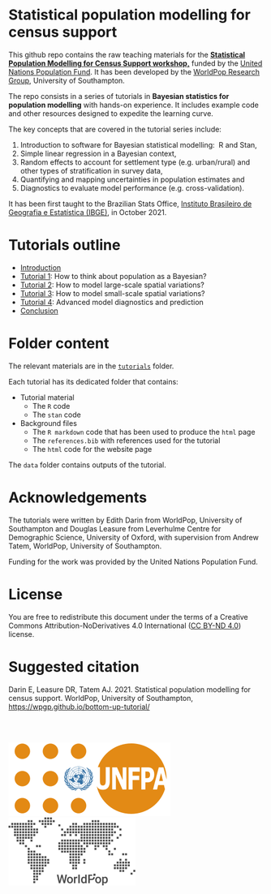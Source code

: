 # Statistical population modelling for census support

This github repo contains the raw teaching materials for the [**Statistical Population Modelling for Census Support workshop,**](https://wpgp.github.io/bottom-up-tutorial/) funded by the [United Nations Population Fund](<https://www.unfpa.org/>). It has been developed by the [WorldPop Research Group](<https://www.worldpop.org/>), University of Southampton.

The repo consists in a series of tutorials in **Bayesian statistics for population modelling** with hands-on experience. It includes example code and other resources designed to expedite the learning curve.

The key concepts that are covered in the tutorial series include:
1.  Introduction to software for Bayesian statistical modelling:  R and Stan,
2.  Simple linear regression in a Bayesian context,
3.  Random effects to account for settlement type (e.g. urban/rural) and other types of stratification in survey data,
4.  Quantifying and mapping uncertainties in population estimates and
5.  Diagnostics to evaluate model performance (e.g. cross-validation).

It has been first taught to the Brazilian Stats Office, [Instituto Brasileiro de Geografia e Estatística (IBGE)](https://www.ibge.gov.br/en/home-eng.html), in October 2021.

# Tutorials outline

-   [Introduction](https://github.com/wpgp/bottom-up-tutorial/tree/main/tutorials/)
-   [Tutorial 1](https://github.com/wpgp/bottom-up-tutorial/tree/main/tutorials/tutorial1/): How to think about population as a Bayesian?
-   [Tutorial 2](https://github.com/wpgp/bottom-up-tutorial/tree/main/tutorials/tutorial2/): How to model large-scale spatial variations?
-   [Tutorial 3](https://github.com/wpgp/bottom-up-tutorial/tree/main/tutorials/tutorial3/): How to model small-scale spatial variations?
-   [Tutorial 4](https://github.com/wpgp/bottom-up-tutorial/tree/main/tutorials/tutorial4/): Advanced model diagnostics and prediction
-   [Conclusion](https://github.com/wpgp/bottom-up-tutorial/tree/main/tutorials/)

# Folder content

The relevant materials are in the [`tutorials`](https://github.com/wpgp/bottom-up-tutorial/tree/main/tutorials) folder.

Each tutorial has its dedicated folder that contains:
- Tutorial material
  -  The `R` code
  -  The `stan` code
- Background files
  -  The `R markdown` code that has been used to produce the `html` page
  -  The `references.bib` with references used for the tutorial
  -  The `html` code for the website page  

The `data` folder contains outputs of the tutorial.

# Acknowledgements

The tutorials were written by Edith Darin from WorldPop, University of
Southampton and Douglas Leasure from Leverhulme Centre for Demographic
Science, University of Oxford, with supervision from Andrew Tatem, WorldPop, University of
Southampton.

Funding for the work was provided by the United Nations Population Fund.

# License

You are free to redistribute this document under the terms of a Creative Commons Attribution-NoDerivatives 4.0
International ([CC BY-ND 4.0](https://creativecommons.org/licenses/by-nd/4.0/)) license.


# Suggested citation

Darin E, Leasure DR, Tatem AJ. 2021. Statistical population modelling for census support. WorldPop, University of Southampton, https://wpgp.github.io/bottom-up-tutorial/

<br>

<br>


![alt](assets/pic/320px-UNFPA_logo.svg.png) ![alt](assets/pic/wp_logo_gray_low.png)
